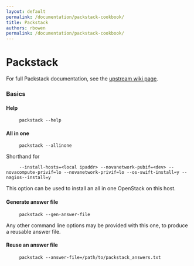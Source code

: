 ```yaml
---
layout: default
permalink: /documentation/packstack-cookbook/
title: Packstack
authors: rbowen
permalink: /documentation/packstack-cookbook/
---
```


# Packstack

For full Packstack documentation, see the [upstream wiki
page](https://wiki.openstack.org/wiki/Packstack).

### Basics

#### Help

         packstack --help

#### All in one

         packstack --allinone

Shorthand for

         --install-hosts=<local ipaddr> --novanetwork-pubif=<dev> --novacompute-privif=lo --novanetwork-privif=lo --os-swift-install=y --nagios--install=y

This option can be used to install an all in one OpenStack on this host.

#### Generate answer file

         packstack --gen-answer-file

Any other command line options may be provided with this one, to produce a reusable answer file.

#### Reuse an answer file

         packstack --answer-file=/path/to/packstack_answers.txt

